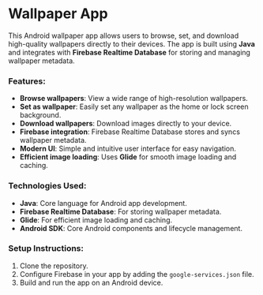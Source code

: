 # Wallpaper App

This Android wallpaper app allows users to browse, set, and download high-quality wallpapers directly to their devices. The app is built using **Java** and integrates with **Firebase Realtime Database** for storing and managing wallpaper metadata.

### Features:
- **Browse wallpapers**: View a wide range of high-resolution wallpapers.
- **Set as wallpaper**: Easily set any wallpaper as the home or lock screen background.
- **Download wallpapers**: Download images directly to your device.
- **Firebase integration**: Firebase Realtime Database stores and syncs wallpaper metadata.
- **Modern UI**: Simple and intuitive user interface for easy navigation.
- **Efficient image loading**: Uses **Glide** for smooth image loading and caching.

### Technologies Used:
- **Java**: Core language for Android app development.
- **Firebase Realtime Database**: For storing wallpaper metadata.
- **Glide**: For efficient image loading and caching.
- **Android SDK**: Core Android components and lifecycle management.

### Setup Instructions:
1. Clone the repository.
2. Configure Firebase in your app by adding the `google-services.json` file.
3. Build and run the app on an Android device.
